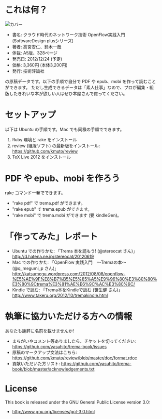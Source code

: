 # これは何？

![カバー](https://raw.github.com/yasuhito/trema-book/master/cover.png "本のカバー")

 * 書名: クラウド時代のネットワーク技術 OpenFlow実践入門 (SoftwareDesign plusシリーズ)
 * 著者: 高宮安仁、鈴木一哉
 * 体裁: A5版、328ページ
 * 発売日: 2012/12/24 (予定)
 * 価格: 3,360円 (本体3,200円)
 * 発行: 技術評論社

の原稿データです。以下の手順で自分で PDF や epub、mobi を作って読むことができます。
ただし生成できるデータは「素人仕事」なので、プロが編集・組版したきれいな本が欲しい人はぜひ本屋さんで買ってください。


# セットアップ

以下は Ubuntu の手順です。Mac でも同様の手順でできます。

 1. Ruby 環境と rake をインストール
 2. review (組版ソフト) の最新版をインストール: https://github.com/kmuto/review
 3. TeX Live 2012 をインストール


# PDF や epub、mobi を作ろう

rake コマンド一発でできます。

 * "rake pdf" で trema.pdf ができます。
 * "rake epub" で trema.epub ができます。
 * "rake mobi" で trema.mobi ができます (要 kindleGen)。


# 「作ってみた」レポート

 * Ubuntu での作りかた: 「Trema 本を読もう! (@stereocat さん)」 http://d.hatena.ne.jp/stereocat/20120619
 * Mac での作りかた: 「OpenFlow 実践入門　〜Tremaの本〜 (@q_megumi_p さん)」 http://katsumegu.wordpress.com/2012/08/08/openflow-%E5%AE%9F%E8%B7%B5%E5%85%A5%E9%96%80%E3%80%80%E3%80%9Ctrema%E3%81%AE%E6%9C%AC%E3%80%9C/
 * Kindle で読む: 「Trema本をKindleで読む (笹生健 さん)」http://www.takeru.org/2012/10/tremakindle.html


# 執筆に協力いただける方への情報

あなたも謝辞に名前を載せませんか!

 * まちがいやコメント等ありましたら、チケットを切ってください: https://github.com/yasuhito/trema-book/issues
 * 原稿のマークアップ文法はこちら: https://github.com/kmuto/review/blob/master/doc/format.rdoc
 * 貢献いただいた方リスト: https://github.com/yasuhito/trema-book/blob/master/acknowledgements.txt


# License

This book is released under the GNU General Public License version 3.0:

 * http://www.gnu.org/licenses/gpl-3.0.html
